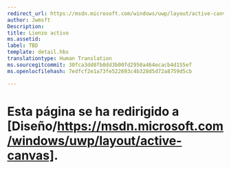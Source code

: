 ```yaml
---
redirect_url: https://msdn.microsoft.com/windows/uwp/layout/active-canvas
author: Jwmsft
Description: 
title: Lienzo activo
ms.assetid: 
label: TBD
template: detail.hbs
translationtype: Human Translation
ms.sourcegitcommit: 30fca3dd8fb0dd3b00fd2950a464ecacb4d155ef
ms.openlocfilehash: 7edfcf2e1a73fe522693c4b328d5d72a8759d5cb

---
```


# Esta página se ha redirigido a [Diseño/https://msdn.microsoft.com/windows/uwp/layout/active-canvas].


<!--HONumber=Aug16_HO3-->


